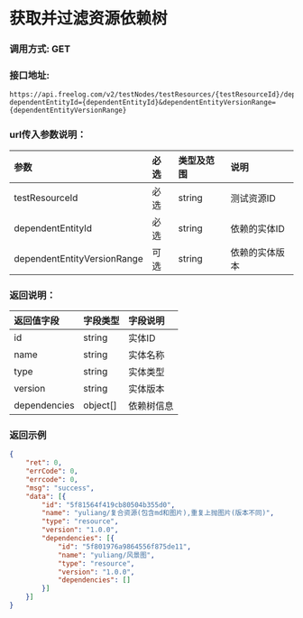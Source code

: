 # 获取并过滤资源依赖树

### 调用方式: GET

### 接口地址:

```
https://api.freelog.com/v2/testNodes/testResources/{testResourceId}/dependencyTree/filter?dependentEntityId={dependentEntityId}&dependentEntityVersionRange={dependentEntityVersionRange}
```

### url传入参数说明：
| 参数 | 必选 | 类型及范围 | 说明 |
| :--- | :--- | :--- | :--- |
| testResourceId | 必选 | string | 测试资源ID |
| dependentEntityId | 必选 | string | 依赖的实体ID |
| dependentEntityVersionRange | 可选 | string | 依赖的实体版本 |

### 返回说明：

| 返回值字段 | 字段类型 | 字段说明 |
| :--- | :--- | :--- |
| id | string | 实体ID |
| name | string | 实体名称 |
| type | string | 实体类型 |
| version | string | 实体版本 |
| dependencies | object[] | 依赖树信息 |


### 返回示例

```json
{
	"ret": 0,
	"errCode": 0,
	"errcode": 0,
	"msg": "success",
	"data": [{
		"id": "5f81564f419cb80504b355d0",
		"name": "yuliang/复合资源(包含md和图片),重复上抛图片(版本不同)",
		"type": "resource",
		"version": "1.0.0",
		"dependencies": [{
			"id": "5f801976a9864556f875de11",
			"name": "yuliang/风景图",
			"type": "resource",
			"version": "1.0.0",
			"dependencies": []
		}]
	}]
}
```

